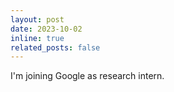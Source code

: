 ```yaml
---
layout: post
date: 2023-10-02
inline: true
related_posts: false
---
```


I'm joining Google as research intern.
